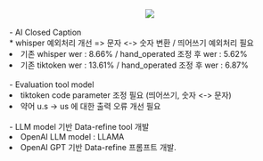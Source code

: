 <div align= "center">
    <img src="https://capsule-render.vercel.app/api?type=slice&color=0:d4e3fe,100:000000&height=120&text=AICC&animation=fadeIn&fontColor=bcc2d2&fontSize=90" />
</div><br>
- AI Closed Caption <br>
* whisper 예외처리 개선 => 문자 <-> 숫자 변환 / 띄어쓰기 예외처리 필요
<br>
<li> 기존 whisper wer : 8.66% / hand_operated 조정 후 wer : 5.62%
</li>
<li> 기존 tiktoken wer : 13.61% / hand_operated 조정 후 wer : 6.87%</li><br>
- Evaluation tool model<br>
<li> tiktoken code parameter 조정 필요 (띄어쓰기, 숫자 <-> 문자)</li>
<li> 약어 u.s -> us 에 대한 출력 오류 개선 필요</li><br>
- LLM model 기반 Data-refine tool 개발<br>
<li> OpenAI LLM model : LLAMA </li>
<li> OpenAI GPT 기반 Data-refine 프롬프트 개발.
